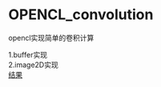 # OPENCL_convolution
opencl实现简单的卷积计算  

1.buffer实现  
2.image2D实现  
[结果](https://github.com/corleonechensiyu/OPENCL_convolution/blob/master/OPENCL_convolution/opencl.PNG)  


